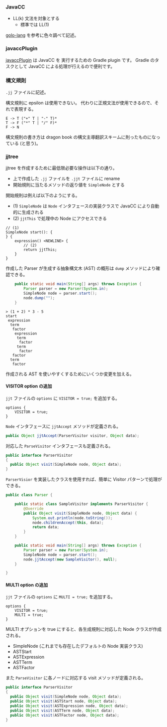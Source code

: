 ### JavaCC

- LL(k) 文法を対象とする
  - 標準では LL(1)

[golo-lang][1] を参考に色々調べて記述。

### javaccPlugin

[javaccPlugin][2] は JavaCC を 実行するための Gradle plugin です。
Gradle のタスクとして JavaCC による処理が行えるので便利です。

### 構文規則

`.jj` ファイルに記述。

構文規則に epsilon は使用できない。
代わりに正規文法が使用できるので、それで表現する。

```
E -> T ("+" T | "-" T)*
T -> F ("*" T | "/" F)*
F -> N
```

構文規則の書き方は dragon book の構文主導翻訳スキームに則ったものになっている (と思う)。

### jjtree

jjtree を作成するために最低限必要な操作は以下の通り。

- 上で作成した `.jj` ファイルを `.jjt` ファイルに rename
- 開始規則に当たるメソッドの返り値を `SimpleNode` とする

開始規則は例えば以下のようにする。

- (1) `SimpleNode` は `Node` インタフェースの実装クラスで JavaCC により自動的に生成される
- (2) `jjtThis` で処理中の Node にアクセスできる

```
// (1)
SimpleNode start(): {
} {
    expression() <NEWLINE> {
        // (2) 
        return jjtThis;
    }
}
```

作成した Parser が生成する抽象構文木 (AST) の概形は `dump` メソッドにより確認できる。

```java
    public static void main(String[] args) throws Exception {
        Parser parser = new Parser(System.in);
        SimpleNode node = parser.start();
        node.dump("");
    }
```

```
> (1 + 2) * 3 - 5
start
 expression
  term
   factor
    expression
     term
      factor
     term
      factor
   factor
  term
   factor
```

作成される AST を使いやすくするためにいくつか変更を加える。

#### VISITOR option の追加

`jjt` ファイルの `options` に `VISITOR = true;` を追加する。

```
options {
    VISITOR = true;
}

```
`Node` インタフェースに `jjtAccept` メソッドが定義される。

```java
public Object jjtAccept(ParserVisitor visitor, Object data);
```

対応した `ParseVisitor` インタフェースも定義される。

```java
public interface ParserVisitor
{
  public Object visit(SimpleNode node, Object data);
}
```

`ParserVisior` を実装したクラスを使用すれば、簡単に Visitor パターンで処理ができる。

```java
public class Parser {

    public static class SampleVisitor implements ParserVisitor {
        @Override
        public Object visit(SimpleNode node, Object data) {
            System.out.println(node.toString());
            node.childrenAccept(this, data);
            return data;
        }
    }

    public static void main(String[] args) throws Exception {
        Parser parser = new Parser(System.in);
        SimpleNode node = parser.start();
        node.jjtAccept(new SampleVisitor(), null);
    }

}
```

#### MULTI option の追加

`jjt` ファイルの `options` に `MULTI = true;` を追加する。

```
options {
    VISITOR = true;
    MULTI = true;
}
```

MULTI オプションを true にすると、各生成規則に対応した Node クラスが作成される。

- SimpleNode (これまでも存在したデフォルトの Node 実装クラス)
- ASTStart
- ASTExpression
- ASTTerm
- ASTFactor

また `ParseVisitor` に各ノードに対応する visit メソッドが定義される。

```java
public interface ParserVisitor
{
  public Object visit(SimpleNode node, Object data);
  public Object visit(ASTStart node, Object data);
  public Object visit(ASTExpression node, Object data);
  public Object visit(ASTTerm node, Object data);
  public Object visit(ASTFactor node, Object data);
}
```

[1]: https://github.com/eclipse/golo-lang/ "golo-lang"
[2]: https://github.com/johnmartel/javaccPlugin "javaccPlugin"
